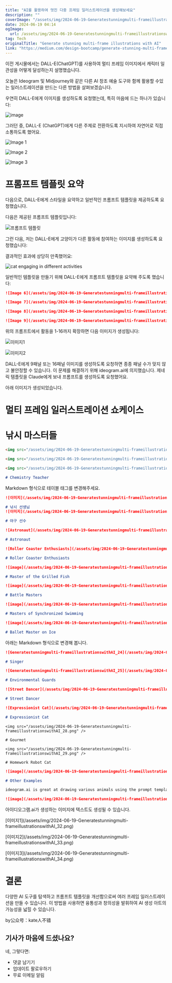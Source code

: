 ```yaml
---
title: "AI를 활용하여 멋진 다중 프레임 일러스트레이션을 생성해보세요"
description: ""
coverImage: "/assets/img/2024-06-19-Generatestunningmulti-frameillustrationswithAI_0.png"
date: 2024-06-19 04:14
ogImage: 
  url: /assets/img/2024-06-19-Generatestunningmulti-frameillustrationswithAI_0.png
tag: Tech
originalTitle: "Generate stunning multi-frame illustrations with AI"
link: "https://medium.com/design-bootcamp/generate-stunning-multi-frame-illustrations-with-ai-a59a66954c4c"
---
```



이전 게시물에서는 DALL-E(ChatGPT)를 사용하여 멀티 프레임 이미지에서 캐릭터 일관성을 어떻게 달성하는지 설명했습니다.

오늘은 Ideogram 및 Midjourney와 같은 다른 AI 창조 예술 도구와 함께 활용할 수있는 일러스트레이션을 만드는 다른 방법을 살펴보겠습니다.

우연히 DALL-E에게 이미지를 생성하도록 요청했는데, 특히 마음에 드는 하나가 있습니다:

![image](/assets/img/2024-06-19-Generatestunningmulti-frameillustrationswithAI_0.png)

<div class="content-ad"></div>

그러던 중, DALL-E (ChatGPT)에게 다른 주제로 전환하도록 지시하여 자연어로 직접 소통하도록 했어요.

![Image 1](/assets/img/2024-06-19-Generatestunningmulti-frameillustrationswithAI_1.png)

![Image 2](/assets/img/2024-06-19-Generatestunningmulti-frameillustrationswithAI_2.png)

![Image 3](/assets/img/2024-06-19-Generatestunningmulti-frameillustrationswithAI_3.png)

<div class="content-ad"></div>

# 프롬프트 템플릿 요약

다음으로, DALL-E에게 스타일을 요약하고 일반적인 프롬프트 템플릿을 제공하도록 요청했습니다.

다음은 제공된 프롬프트 템플릿입니다:

![프롬프트 템플릿](/assets/img/2024-06-19-Generatestunningmulti-frameillustrationswithAI_4.png)

<div class="content-ad"></div>

그런 다음, 저는 DALL-E에게 고양이가 다른 활동에 참여하는 이미지를 생성하도록 요청했습니다:

결과적인 효과에 상당히 만족했어요:

![cat engaging in different activities](/assets/img/2024-06-19-Generatestunningmulti-frameillustrationswithAI_5.png)

일반적인 템플릿을 만들기 위해 DALL-E에게 프롬프트 템플릿을 요약해 주도록 했습니다:

<div class="content-ad"></div>

```markdown
![Image 6](/assets/img/2024-06-19-Generatestunningmulti-frameillustrationswithAI_6.png)

![Image 7](/assets/img/2024-06-19-Generatestunningmulti-frameillustrationswithAI_7.png)

![Image 8](/assets/img/2024-06-19-Generatestunningmulti-frameillustrationswithAI_8.png)

![Image 9](/assets/img/2024-06-19-Generatestunningmulti-frameillustrationswithAI_9.png)
```

<div class="content-ad"></div>

위의 프롬프트에서 활동을 1-16까지 확장하면 다음 이미지가 생성됩니다:

![이미지1](/assets/img/2024-06-19-Generatestunningmulti-frameillustrationswithAI_10.png)

![이미지2](/assets/img/2024-06-19-Generatestunningmulti-frameillustrationswithAI_11.png)

DALL-E에게 9패널 또는 16패널 이미지를 생성하도록 요청하면 종종 패널 수가 맞지 않고 불안정할 수 있습니다. 이 문제를 해결하기 위해 ideogram.ai에 의지했습니다. 제네릭 템플릿을 Claude에게 보내 프롬프트를 생성하도록 요청했어요.

<div class="content-ad"></div>

아래 이미지가 생성되었습니다.

# 멀티 프레임 일러스트레이션 쇼케이스

# 낚시 마스터들

<div class="content-ad"></div>

```markdown
<img src="/assets/img/2024-06-19-Generatestunningmulti-frameillustrationswithAI_13.png" />

<img src="/assets/img/2024-06-19-Generatestunningmulti-frameillustrationswithAI_14.png" />

<img src="/assets/img/2024-06-19-Generatestunningmulti-frameillustrationswithAI_15.png" />

# Chemistry Teacher
```

<div class="content-ad"></div>

Markdown 형식으로 테이블 태그를 변경해주세요.

```markdown
![이미지](/assets/img/2024-06-19-Generatestunningmulti-frameillustrationswithAI_16.png)

# 낚시 선생님
![이미지](/assets/img/2024-06-19-Generatestunningmulti-frameillustrationswithAI_17.png)

# 야구 선수
```

<div class="content-ad"></div>

```markdown
![Astronaut](/assets/img/2024-06-19-Generatestunningmulti-frameillustrationswithAI_18.png)

# Astronaut

![Roller Coaster Enthusiasts](/assets/img/2024-06-19-Generatestunningmulti-frameillustrationswithAI_19.png)

# Roller Coaster Enthusiasts
```

<div class="content-ad"></div>

```markdown
![image](/assets/img/2024-06-19-Generatestunningmulti-frameillustrationswithAI_20.png)

# Master of the Grilled Fish

![image](/assets/img/2024-06-19-Generatestunningmulti-frameillustrationswithAI_21.png)

# Battle Masters
```

<div class="content-ad"></div>

```markdown
![image](/assets/img/2024-06-19-Generatestunningmulti-frameillustrationswithAI_22.png)

# Masters of Synchronized Swimming

![image](/assets/img/2024-06-19-Generatestunningmulti-frameillustrationswithAI_23.png)

# Ballet Master on Ice
```

<div class="content-ad"></div>

아래는 Markdown 형식으로 변경해 봅니다.

```markdown
![Generatestunningmulti-frameillustrationswithAI_24](/assets/img/2024-06-19-Generatestunningmulti-frameillustrationswithAI_24.png)

# Singer

![Generatestunningmulti-frameillustrationswithAI_25](/assets/img/2024-06-19-Generatestunningmulti-frameillustrationswithAI_25.png)

# Environmental Guards
```

<div class="content-ad"></div>

```markdown
![Street Dancer](/assets/img/2024-06-19-Generatestunningmulti-frameillustrationswithAI_26.png)

# Street Dancer

![Expressionist Cat](/assets/img/2024-06-19-Generatestunningmulti-frameillustrationswithAI_27.png)

# Expressionist Cat
```

<div class="content-ad"></div>

```
<img src="/assets/img/2024-06-19-Generatestunningmulti-frameillustrationswithAI_28.png" />

# Gourmet

<img src="/assets/img/2024-06-19-Generatestunningmulti-frameillustrationswithAI_29.png" />

# Homework Robot Cat
```

<div class="content-ad"></div>

```markdown
![image](/assets/img/2024-06-19-Generatestunningmulti-frameillustrationswithAI_30.png)

# Other Examples

ideogram.ai is great at drawing various animals using the prompt template I created.

![image](/assets/img/2024-06-19-Generatestunningmulti-frameillustrationswithAI_31.png)
```

<div class="content-ad"></div>

아이디오그램.ai가 생성하는 이미지에 텍스트도 생성될 수 있습니다.

\[이미지1\](/assets/img/2024-06-19-Generatestunningmulti-frameillustrationswithAI_32.png)

\[이미지2\](/assets/img/2024-06-19-Generatestunningmulti-frameillustrationswithAI_33.png)

\[이미지3\](/assets/img/2024-06-19-Generatestunningmulti-frameillustrationswithAI_34.png)

<div class="content-ad"></div>

# 결론

다양한 AI 도구를 탐색하고 프롬프트 템플릿을 개선함으로써 여러 프레임 일러스트레이션을 만들 수 있습니다. 이 방법을 사용하면 융통성과 창의성을 발휘하여 AI 생성 아트의 가능성을 넓힐 수 있습니다.

by公众号：kate人不错

## 기사가 마음에 드셨나요?

<div class="content-ad"></div>

네, 그렇다면:

- 댓글 남기기
- 업데이트 팔로우하기
- 무료 이메일 알림